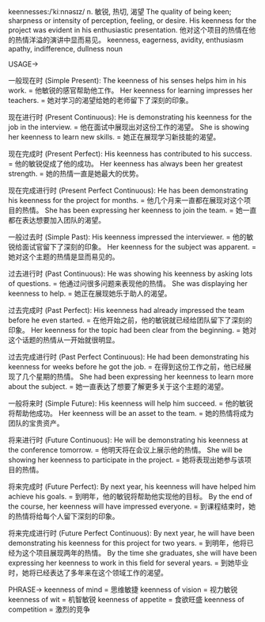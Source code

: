 keennesses:/ˈkiːnnəsɪz/
n.
敏锐, 热切, 渴望
The quality of being keen; sharpness or intensity of perception, feeling, or desire.
His keenness for the project was evident in his enthusiastic presentation.  他对这个项目的热情在他的热情洋溢的演讲中显而易见。
keenness, eagerness, avidity, enthusiasm
apathy, indifference, dullness
noun


USAGE->

一般现在时 (Simple Present):
The keenness of his senses helps him in his work. = 他敏锐的感官帮助他工作。
Her keenness for learning impresses her teachers. = 她对学习的渴望给她的老师留下了深刻的印象。

现在进行时 (Present Continuous):
He is demonstrating his keenness for the job in the interview. = 他在面试中展现出对这份工作的渴望。
She is showing her keenness to learn new skills. = 她正在展现学习新技能的渴望。

现在完成时 (Present Perfect):
His keenness has contributed to his success. = 他的敏锐促成了他的成功。
Her keenness has always been her greatest strength. = 她的热情一直是她最大的优势。

现在完成进行时 (Present Perfect Continuous):
He has been demonstrating his keenness for the project for months. = 他几个月来一直都在展现对这个项目的热情。
She has been expressing her keenness to join the team. = 她一直都在表达想要加入团队的渴望。

一般过去时 (Simple Past):
His keenness impressed the interviewer. = 他的敏锐给面试官留下了深刻的印象。
Her keenness for the subject was apparent. = 她对这个主题的热情是显而易见的。

过去进行时 (Past Continuous):
He was showing his keenness by asking lots of questions. = 他通过问很多问题来表现他的热情。
She was displaying her keenness to help. = 她正在展现她乐于助人的渴望。

过去完成时 (Past Perfect):
His keenness had already impressed the team before he even started. = 在他开始之前，他的敏锐就已经给团队留下了深刻的印象。
Her keenness for the topic had been clear from the beginning. = 她对这个话题的热情从一开始就很明显。

过去完成进行时 (Past Perfect Continuous):
He had been demonstrating his keenness for weeks before he got the job. = 在得到这份工作之前，他已经展现了几个星期的热情。
She had been expressing her keenness to learn more about the subject. = 她一直表达了想要了解更多关于这个主题的渴望。

一般将来时 (Simple Future):
His keenness will help him succeed. = 他的敏锐将帮助他成功。
Her keenness will be an asset to the team. = 她的热情将成为团队的宝贵资产。

将来进行时 (Future Continuous):
He will be demonstrating his keenness at the conference tomorrow. = 他明天将在会议上展示他的热情。
She will be showing her keenness to participate in the project. = 她将表现出她参与该项目的热情。

将来完成时 (Future Perfect):
By next year, his keenness will have helped him achieve his goals. = 到明年，他的敏锐将帮助他实现他的目标。
By the end of the course, her keenness will have impressed everyone. = 到课程结束时，她的热情将给每个人留下深刻的印象。

将来完成进行时 (Future Perfect Continuous):
By next year, he will have been demonstrating his keenness for this project for two years. = 到明年，他将已经为这个项目展现两年的热情。
By the time she graduates, she will have been expressing her keenness to work in this field for several years. = 到她毕业时，她将已经表达了多年来在这个领域工作的渴望。


PHRASE->
keenness of mind =  思维敏捷
keenness of vision = 视力敏锐
keenness of wit = 机智敏锐
keenness of appetite = 食欲旺盛
keenness of competition = 激烈的竞争

